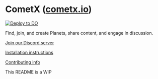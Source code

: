 # CometX ([cometx.io](https://www.cometx.io))

[![Deploy to DO](https://mp-assets1.sfo2.digitaloceanspaces.com/deploy-to-do/do-btn-blue.svg)](https://cloud.digitalocean.com/apps/new?repo=https://github.com/cometx-io/cometx/tree/main)

Find, join, and create Planets, share content, and engage in discussion.

[Join our Discord server](https://discord.gg/NPCMGSm)

[Installation instructions](INSTALLATION.md)

[Contributing info](CONTRIBUTING.md)

This README is a WIP
